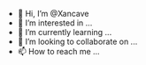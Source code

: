 - 👋 Hi, I’m @Xancave
- 👀 I’m interested in ...
- 🌱 I’m currently learning ...
- 💞️ I’m looking to collaborate on ...
- 📫 How to reach me ...

<!---
Xancave/Xancave is a ✨ special ✨ repository because its `README.md` (this file) appears on your GitHub profile.
You can click the Preview link to take a look at your changes.
--->
